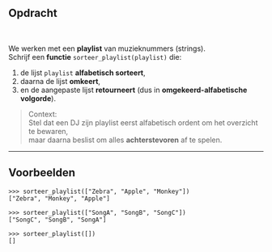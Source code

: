 ## Opdracht
<br>

We werken met een **playlist** van muzieknummers (strings).  
Schrijf een **functie** `sorteer_playlist(playlist)` die:  

1. de lijst `playlist` **alfabetisch sorteert**,  
2. daarna de lijst **omkeert**,  
3. en de aangepaste lijst **retourneert** (dus in **omgekeerd-alfabetische volgorde**).  

> Context:  
> Stel dat een DJ zijn playlist eerst alfabetisch ordent om het overzicht te bewaren,  
> maar daarna beslist om alles **achterstevoren** af te spelen.  

---

## Voorbeelden

    >>> sorteer_playlist(["Zebra", "Apple", "Monkey"])
    ["Zebra", "Monkey", "Apple"]

    >>> sorteer_playlist(["SongA", "SongB", "SongC"])
    ["SongC", "SongB", "SongA"]

    >>> sorteer_playlist([])
    []
